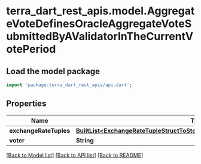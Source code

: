 # terra_dart_rest_apis.model.AggregateVoteDefinesOracleAggregateVoteSubmittedByAValidatorInTheCurrentVotePeriod

## Load the model package
```dart
import 'package:terra_dart_rest_apis/api.dart';
```

## Properties
Name | Type | Description | Notes
------------ | ------------- | ------------- | -------------
**exchangeRateTuples** | [**BuiltList&lt;ExchangeRateTupleStructToStoreInterpretedExchangeRatesDataToStore&gt;**](ExchangeRateTupleStructToStoreInterpretedExchangeRatesDataToStore.md) |  | [optional] 
**voter** | **String** |  | [optional] 

[[Back to Model list]](../README.md#documentation-for-models) [[Back to API list]](../README.md#documentation-for-api-endpoints) [[Back to README]](../README.md)


